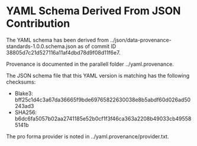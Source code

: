 # YAML Schema Derived From JSON Contribution

The YAML schema has been derived from ../json/data-provenance-standards-1.0.0.schema.json
as of commit ID 38805d7c21d527116a11af4dbd78d9f08d11f6e7.

Provenance is documented in the parallell folder ../yaml.provenance.

The JSON schema file that this YAML version is matching has the following checksums:

- Blake3: bff25c1d4c3a67da36665f9bde69765822630038e8b5abdf60d026ad50243ad3
- SHA256: b6dc6fa5057b02aa2741185e52b0cf1f3f46ca363a2208b49033cb495585141b

The pro forma provider is noted in ../yaml.provenance/provider.txt.
